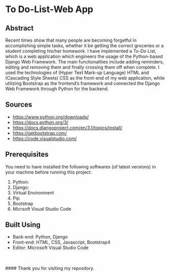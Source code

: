 # To Do-List-Web App 
## Abstract
Recent times show that many people are becoming forgetful in accomplishing simple tasks,
whether it be getting the correct groceries or a student completing his/her homework. I have
implemented a To-Do List, which is a web application which engineers the usage of the
Python-based Django Web Framework. The main functionalities include adding reminders,
editing and removing them and finally crossing them off when complete.
I used the technologies of (Hyper Text Mark-up Language) HTML and (Cascading Style
Sheets) CSS as the front-end of my web application, while utilizing Bootstrap as the frontend’s framework and connected the Django Web Framework through Python for the backend.

## Sources
* https://www.python.org/downloads/
* https://docs.python.org/3/
* https://docs.djangoproject.com/en/3.1/topics/install/
* https://getbootstrap.com/
* https://code.visualstudio.com/

## Prerequisites 
You need to have installed the following softwares (of latest versions) in your machine before running this project.
1. Python:  <br/>
2. Django:   <br/>
3. Virtual Environment <br/>
4. Pip <br/>
5. Bootstrap <br/>
6. Micrsoft Visual Studio Code

## Built Using
* Back-end: Python, Django
* Front-end: HTML, CSS, Javascript, Bootstrap4 
* Editor: Microsoft Visual Studio Code

<br/>
<br/>
#### Thank you for visiting my repository.
